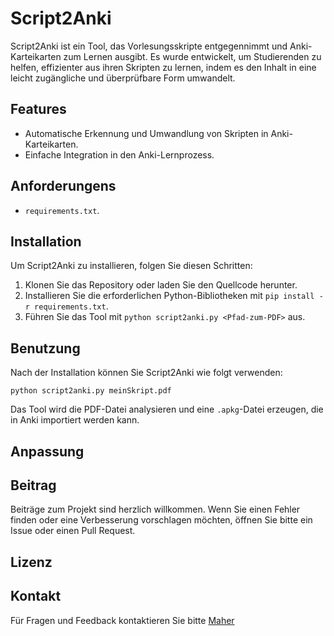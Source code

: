# Script2Anki

Script2Anki ist ein Tool, das Vorlesungsskripte entgegennimmt und Anki-Karteikarten zum Lernen ausgibt. Es wurde entwickelt, um Studierenden zu helfen, effizienter aus ihren Skripten zu lernen, indem es den Inhalt in eine leicht zugängliche und überprüfbare Form umwandelt.

## Features

- Automatische Erkennung und Umwandlung von Skripten in Anki-Karteikarten.
- Einfache Integration in den Anki-Lernprozess.

## Anforderungens

- `requirements.txt`.

## Installation

Um Script2Anki zu installieren, folgen Sie diesen Schritten:

1. Klonen Sie das Repository oder laden Sie den Quellcode herunter.
2. Installieren Sie die erforderlichen Python-Bibliotheken mit `pip install -r requirements.txt`.
3. Führen Sie das Tool mit `python script2anki.py <Pfad-zum-PDF>` aus.

## Benutzung

Nach der Installation können Sie Script2Anki wie folgt verwenden:

`python script2anki.py meinSkript.pdf`

Das Tool wird die PDF-Datei analysieren und eine `.apkg`-Datei erzeugen, die in Anki importiert werden kann.

## Anpassung


## Beitrag

Beiträge zum Projekt sind herzlich willkommen. Wenn Sie einen Fehler finden oder eine Verbesserung vorschlagen möchten, öffnen Sie bitte ein Issue oder einen Pull Request.

## Lizenz


## Kontakt

Für Fragen und Feedback kontaktieren Sie bitte [Maher](mailto:maherhadid02@outlook.de?subject=[GitHub]%20Source%20Han%20Sans)

